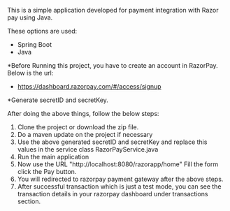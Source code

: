 This is a simple application developed for payment integration with Razor pay using Java.

These options are used:

- Spring Boot
- Java

*Before Running this project, you have to create an account in RazorPay. Below is the url:
- https://dashboard.razorpay.com/#/access/signup 

*Generate secretID and secretKey.

After doing the above things, follow the below steps:

1. Clone the project or download the zip file.
2. Do a maven update on the project if necessary
3. Use the above generated secretID and secretKey and replace this values in the service class RazorPayService.java
4. Run the main application
5. Now use the URL "http://localhost:8080/razorapp/home" Fill the form click the Pay button. 
6. You will redirected to razorpay payment gateway after the above steps.
7. After successful transaction which is just a test mode, you can see the transaction details in your razorpay dashboard under transactions section.
